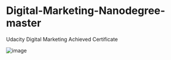 # Digital-Marketing-Nanodegree-master
Udacity Digital Marketing
Achieved Certificate

![image](https://user-images.githubusercontent.com/54208500/141325021-9c269fbd-e5b2-434a-9c0e-04984268af81.png)
